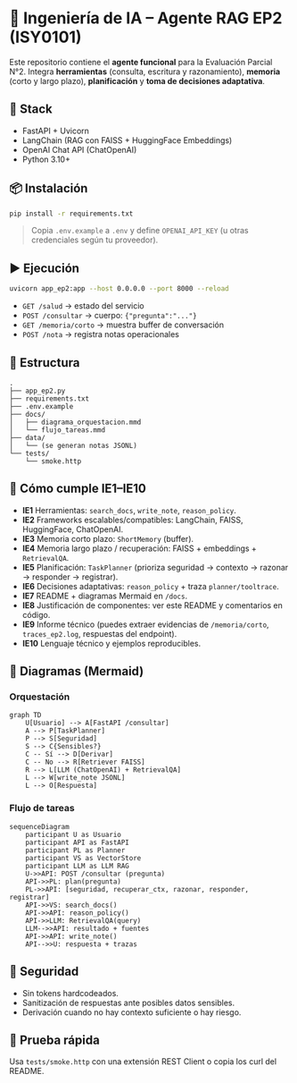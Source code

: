# 🤖 Ingeniería de IA – Agente RAG EP2 (ISY0101)

Este repositorio contiene el **agente funcional** para la Evaluación Parcial N°2. Integra **herramientas** (consulta, escritura y razonamiento), **memoria** (corto y largo plazo), **planificación** y **toma de decisiones adaptativa**.

## 🚀 Stack
- FastAPI + Uvicorn
- LangChain (RAG con FAISS + HuggingFace Embeddings)
- OpenAI Chat API (ChatOpenAI)
- Python 3.10+

## 📦 Instalación
```bash
pip install -r requirements.txt
```
> Copia `.env.example` a `.env` y define `OPENAI_API_KEY` (u otras credenciales según tu proveedor).

## ▶️ Ejecución
```bash
uvicorn app_ep2:app --host 0.0.0.0 --port 8000 --reload
```

- `GET /salud` → estado del servicio  
- `POST /consultar` → cuerpo: `{"pregunta":"..."}`  
- `GET /memoria/corto` → muestra buffer de conversación  
- `POST /nota` → registra notas operacionales

## 🧱 Estructura
```
.
├── app_ep2.py
├── requirements.txt
├── .env.example
├── docs/
│   ├── diagrama_orquestacion.mmd
│   └── flujo_tareas.mmd
├── data/
│   └── (se generan notas JSONL)
└── tests/
    └── smoke.http
```

## 🧠 Cómo cumple IE1–IE10
- **IE1** Herramientas: `search_docs`, `write_note`, `reason_policy`.
- **IE2** Frameworks escalables/compatibles: LangChain, FAISS, HuggingFace, ChatOpenAI.
- **IE3** Memoria corto plazo: `ShortMemory` (buffer).
- **IE4** Memoria largo plazo / recuperación: FAISS + embeddings + `RetrievalQA`.
- **IE5** Planificación: `TaskPlanner` (prioriza seguridad → contexto → razonar → responder → registrar).
- **IE6** Decisiones adaptativas: `reason_policy` + traza `planner/tooltrace`.
- **IE7** README + diagramas Mermaid en `/docs`.
- **IE8** Justificación de componentes: ver este README y comentarios en código.
- **IE9** Informe técnico (puedes extraer evidencias de `/memoria/corto`, `traces_ep2.log`, respuestas del endpoint).
- **IE10** Lenguaje técnico y ejemplos reproducibles.

## 🧩 Diagramas (Mermaid)
### Orquestación
```mermaid
graph TD
    U[Usuario] --> A[FastAPI /consultar]
    A --> P[TaskPlanner]
    P --> S[Seguridad]
    S --> C{Sensibles?}
    C -- Sí --> D[Derivar]
    C -- No --> R[Retriever FAISS]
    R --> L[LLM (ChatOpenAI) + RetrievalQA]
    L --> W[write_note JSONL]
    L --> O[Respuesta]
```

### Flujo de tareas
```mermaid
sequenceDiagram
    participant U as Usuario
    participant API as FastAPI
    participant PL as Planner
    participant VS as VectorStore
    participant LLM as LLM RAG
    U->>API: POST /consultar (pregunta)
    API->>PL: plan(pregunta)
    PL->>API: [seguridad, recuperar_ctx, razonar, responder, registrar]
    API->>VS: search_docs()
    API->>API: reason_policy()
    API->>LLM: RetrievalQA(query)
    LLM-->>API: resultado + fuentes
    API->>API: write_note()
    API-->>U: respuesta + trazas
```

## 🔐 Seguridad
- Sin tokens hardcodeados.
- Sanitización de respuestas ante posibles datos sensibles.
- Derivación cuando no hay contexto suficiente o hay riesgo.

## 🧪 Prueba rápida
Usa `tests/smoke.http` con una extensión REST Client o copia los curl del README.
